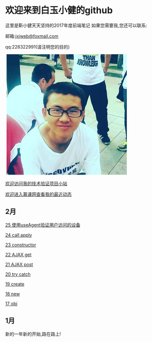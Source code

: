 # 欢迎来到白玉小健的github

这里是靳小健天天坚持的2017年度前端笔记
如果您需要我,您还可以联系:

邮箱:jxjweb@foxmail.com

qq:228322991(请注明您的目的)

 ![我](me.jpg)
 
 [欢迎访问我的技术验证项目小站](http://webjxj.sc2yun.com/)
 
 [欢迎进入慕课网查看我的最近动态](http://www.imooc.com/u/2413606)
 
## 2月

 [25 使用useAgent验证用户访问的设备](zk0225.md)
 
 [24 call apply](zk0224.md)
 
 [23 constructor](zk0223.md)
 
 [22 AJAX get](zk0222.md)
 
 [21 AJAX post](zk0221.md)
 
 [20 try catch](zk0220.md)
 
 [19 create](zk0219.md)
 
 [18 new](zk0218.md)
 
 [17 obj](zk0217.md)
 
 
## 1月
 
 新的一年新的开始,路在路上!

